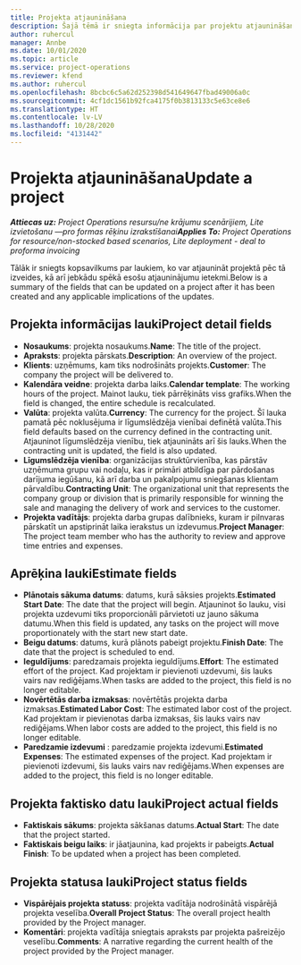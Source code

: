 ```yaml
---
title: Projekta atjaunināšana
description: Šajā tēmā ir sniegta informācija par projektu atjaunināšanu programmā Project Operations.
author: ruhercul
manager: Annbe
ms.date: 10/01/2020
ms.topic: article
ms.service: project-operations
ms.reviewer: kfend
ms.author: ruhercul
ms.openlocfilehash: 8bcbc6c5a62d252398d541649647fbad49006a0c
ms.sourcegitcommit: 4cf1dc1561b92fca4175f0b3813133c5e63ce8e6
ms.translationtype: HT
ms.contentlocale: lv-LV
ms.lasthandoff: 10/28/2020
ms.locfileid: "4131442"
---
```

# <a name="update-a-project"></a><span data-ttu-id="86e53-103">Projekta atjaunināšana</span><span class="sxs-lookup"><span data-stu-id="86e53-103">Update a project</span></span>

<span data-ttu-id="86e53-104">_**Attiecas uz:** Project Operations resursu/ne krājumu scenārijiem, Lite izvietošanu —pro formas rēķinu izrakstīšanai_</span><span class="sxs-lookup"><span data-stu-id="86e53-104">_**Applies To:** Project Operations for resource/non-stocked based scenarios, Lite deployment - deal to proforma invoicing_</span></span>

<span data-ttu-id="86e53-105">Tālāk ir sniegts kopsavilkums par laukiem, ko var atjaunināt projektā pēc tā izveides, kā arī jebkādu spēkā esošu atjauninājumu ietekmi.</span><span class="sxs-lookup"><span data-stu-id="86e53-105">Below is a summary of the fields that can be updated on a project after it has been created and any applicable implications of the updates.</span></span>

## <a name="project-detail-fields"></a><span data-ttu-id="86e53-106">Projekta informācijas lauki</span><span class="sxs-lookup"><span data-stu-id="86e53-106">Project detail fields</span></span>

- <span data-ttu-id="86e53-107">**Nosaukums**: projekta nosaukums.</span><span class="sxs-lookup"><span data-stu-id="86e53-107">**Name**: The title of the project.</span></span>
- <span data-ttu-id="86e53-108">**Apraksts**: projekta pārskats.</span><span class="sxs-lookup"><span data-stu-id="86e53-108">**Description**: An overview of the project.</span></span>
- <span data-ttu-id="86e53-109">**Klients**: uzņēmums, kam tiks nodrošināts projekts.</span><span class="sxs-lookup"><span data-stu-id="86e53-109">**Customer**: The company the project will be delivered to.</span></span>
- <span data-ttu-id="86e53-110">**Kalendāra veidne**: projekta darba laiks.</span><span class="sxs-lookup"><span data-stu-id="86e53-110">**Calendar template**: The working hours of the project.</span></span> <span data-ttu-id="86e53-111">Mainot lauku, tiek pārrēķināts viss grafiks.</span><span class="sxs-lookup"><span data-stu-id="86e53-111">When the field is changed, the entire schedule is recalculated.</span></span>
- <span data-ttu-id="86e53-112">**Valūta**: projekta valūta.</span><span class="sxs-lookup"><span data-stu-id="86e53-112">**Currency**: The currency for the project.</span></span> <span data-ttu-id="86e53-113">Šī lauka pamatā pēc noklusējuma ir līgumslēdzēja vienībai definētā valūta.</span><span class="sxs-lookup"><span data-stu-id="86e53-113">This field defaults based on the currency defined in the contracting unit.</span></span> <span data-ttu-id="86e53-114">Atjauninot līgumslēdzēja vienību, tiek atjaunināts arī šis lauks.</span><span class="sxs-lookup"><span data-stu-id="86e53-114">When the contracting unit is updated, the field is also updated.</span></span>
- <span data-ttu-id="86e53-115">**Līgumslēdzēja vienība**: organizācijas struktūrvienība, kas pārstāv uzņēmuma grupu vai nodaļu, kas ir primāri atbildīga par pārdošanas darījuma iegūšanu, kā arī darba un pakalpojumu sniegšanas klientam pārvaldību.</span><span class="sxs-lookup"><span data-stu-id="86e53-115">**Contracting Unit**: The organizational unit that represents the company group or division that is primarily responsible for winning the sale and managing the delivery of work and services to the customer.</span></span> 
- <span data-ttu-id="86e53-116">**Projekta vadītājs**: projekta darba grupas dalībnieks, kuram ir pilnvaras pārskatīt un apstiprināt laika ierakstus un izdevumus.</span><span class="sxs-lookup"><span data-stu-id="86e53-116">**Project Manager**: The project team member who has the authority to review and approve time entries and expenses.</span></span>

## <a name="estimate-fields"></a><span data-ttu-id="86e53-117">Aprēķina lauki</span><span class="sxs-lookup"><span data-stu-id="86e53-117">Estimate fields</span></span>

- <span data-ttu-id="86e53-118">**Plānotais sākuma datums**: datums, kurā sāksies projekts.</span><span class="sxs-lookup"><span data-stu-id="86e53-118">**Estimated Start Date**: The date that the project will begin.</span></span> <span data-ttu-id="86e53-119">Atjauninot šo lauku, visi projekta uzdevumi tiks proporcionāli pārvietoti uz jauno sākuma datumu.</span><span class="sxs-lookup"><span data-stu-id="86e53-119">When this field is updated, any tasks on the project will move proportionately with the start new start date.</span></span>
- <span data-ttu-id="86e53-120">**Beigu datums**: datums, kurā plānots pabeigt projektu.</span><span class="sxs-lookup"><span data-stu-id="86e53-120">**Finish Date**: The date that the project is scheduled to end.</span></span>
- <span data-ttu-id="86e53-121">**Ieguldījums**: paredzamais projekta ieguldījums.</span><span class="sxs-lookup"><span data-stu-id="86e53-121">**Effort**: The estimated effort of the project.</span></span> <span data-ttu-id="86e53-122">Kad projektam ir pievienoti uzdevumi, šis lauks vairs nav rediģējams.</span><span class="sxs-lookup"><span data-stu-id="86e53-122">When tasks are added to the project, this field is no longer editable.</span></span>
- <span data-ttu-id="86e53-123">**Novērtētās darba izmaksas**: novērtētās projekta darba izmaksas.</span><span class="sxs-lookup"><span data-stu-id="86e53-123">**Estimated Labor Cost**: The estimated labor cost of the project.</span></span> <span data-ttu-id="86e53-124">Kad projektam ir pievienotas darba izmaksas, šis lauks vairs nav rediģējams.</span><span class="sxs-lookup"><span data-stu-id="86e53-124">When labor costs are added to the project, this field is no longer editable.</span></span>
- <span data-ttu-id="86e53-125">**Paredzamie izdevumi** : paredzamie projekta izdevumi.</span><span class="sxs-lookup"><span data-stu-id="86e53-125">**Estimated Expenses**: The estimated expenses of the project.</span></span> <span data-ttu-id="86e53-126">Kad projektam ir pievienoti izdevumi, šis lauks vairs nav rediģējams.</span><span class="sxs-lookup"><span data-stu-id="86e53-126">When expenses are added to the project, this field is no longer editable.</span></span>

## <a name="project-actual-fields"></a><span data-ttu-id="86e53-127">Projekta faktisko datu lauki</span><span class="sxs-lookup"><span data-stu-id="86e53-127">Project actual fields</span></span>
- <span data-ttu-id="86e53-128">**Faktiskais sākums**: projekta sākšanas datums.</span><span class="sxs-lookup"><span data-stu-id="86e53-128">**Actual Start**: The date that the project started.</span></span>
- <span data-ttu-id="86e53-129">**Faktiskais beigu laiks**: ir jāatjaunina, kad projekts ir pabeigts.</span><span class="sxs-lookup"><span data-stu-id="86e53-129">**Actual Finish**: To be updated when a project has been completed.</span></span>

## <a name="project-status-fields"></a><span data-ttu-id="86e53-130">Projekta statusa lauki</span><span class="sxs-lookup"><span data-stu-id="86e53-130">Project status fields</span></span>

- <span data-ttu-id="86e53-131">**Vispārējais projekta statuss**: projekta vadītāja nodrošinātā vispārējā projekta veselība.</span><span class="sxs-lookup"><span data-stu-id="86e53-131">**Overall Project Status**: The overall project health provided by the Project manager.</span></span>
- <span data-ttu-id="86e53-132">**Komentāri**: projekta vadītāja sniegtais apraksts par projekta pašreizējo veselību.</span><span class="sxs-lookup"><span data-stu-id="86e53-132">**Comments**: A narrative regarding the current health of the project provided by the Project manager.</span></span>

